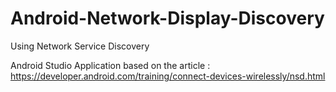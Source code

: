 # Android-Network-Display-Discovery
Using Network Service Discovery

Android Studio Application based on the article : https://developer.android.com/training/connect-devices-wirelessly/nsd.html

